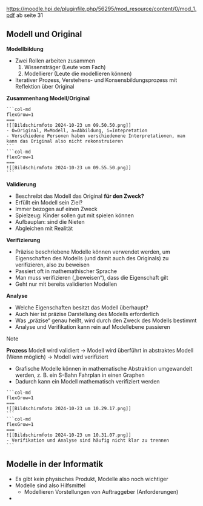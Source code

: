 

https://moodle.hpi.de/pluginfile.php/56295/mod_resource/content/0/mod_1.pdf ab seite 31

## Modell und Original

**Modellbildung**
- Zwei Rollen arbeiten zusammen
	1. Wissensträger (Leute vom Fach)
	2. Modellierer (Leute die modellieren können)
- Iterativer Prozess, Verstehens- und Konsensbildungsprozess mit Reflektion über Original

**Zusammenhang Modell/Original**
````col
```col-md
flexGrow=1
===
![[Bildschirmfoto 2024-10-23 um 09.50.50.png]]
- O=Original, M=Modell, a=Abbildung, i=Intepretation
- Verschiedene Personen haben verschiedenene Interpretationen, man kann das Original also nicht rekonstruieren
```
```col-md
flexGrow=1
===
![[Bildschirmfoto 2024-10-23 um 09.55.50.png]]
```
````

**Validierung**
- Beschreibt das Modell das Original **für den Zweck?**
- Erfüllt ein Modell sein Ziel?
- Immer bezogen auf einen Zweck
- Spielzeug: Kinder sollen gut mit spielen können
- Aufbauplan: sind die Nieten
- Abgleichen mit Realität

**Verifizierung**
- Präzise beschriebene Modelle können verwendet werden, um Eigenschaften des Modells (und damit auch des Originals) zu verifizieren, also zu beweisen
- Passiert oft in mathemathischer Sprache
- Man muss verifizieren („beweisen“), dass die Eigenschaft gilt
- Geht nur mit bereits validierten Modellen

**Analyse**
- Welche Eigenschaften besitzt das Modell überhaupt? 
- Auch hier ist präzise Darstellung des Modells erforderlich 
- Was „präzise“ genau heißt, wird durch den Zweck des Modells bestimmt
- Analyse und Verifikation kann rein auf Modellebene passieren

>[!NOTE]
>**Prozess**
> Modell wird validiert $\to$ Modell wird überführt in abstraktes Modell (Wenn möglich) $\to$  Modell wird verifiziert

- Grafische Modelle können in mathematische Abstraktion umgewandelt werden, z. B. ein S-Bahn Fahrplan in einen Graphen
- Dadurch kann ein Modell mathematisch verifiziert werden

````col
```col-md
flexGrow=1
===
![[Bildschirmfoto 2024-10-23 um 10.29.17.png]]
```
```col-md
flexGrow=1
===
![[Bildschirmfoto 2024-10-23 um 10.31.07.png]]
- Verifikation und Analyse sind häufig nicht klar zu trennen
```
````
## Modelle in der Informatik

- Es gibt kein physisches Produkt, Modelle also noch wichtiger
- Modelle sind also Hilfsmittel
	- Modellieren Vorstellungen von Auftraggeber (Anforderungen)
- 